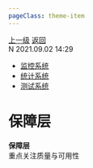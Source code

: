 ```yaml
---
pageClass: theme-item
---
```

<div class="extend-header">
    <div class="info">
        <div class="record">
            <a class="back" href="./">上一级</a>
            <a class="back" href="./">返回</a>
        </div>        
        <div class="mini">
            <span>N 2021.09.02 14:29</span>
        </div>
    </div>
    <div class="content"><div class="custom-block children"><ul><li><a href="/frontend/layerSecurity/systemMonitor">监控系统</a></li><li><a href="/frontend/layerSecurity/systemStatistical/">统计系统</a></li><li><a href="/frontend/layerSecurity/systemTest/">测试系统</a></li></ul></div></div>
</div>
<div class="content-header">
<h1>保障层</h1><strong>保障层</strong>
<summary class="desc">重点关注质量与可用性</summary>
</div>
<div class="static-content">


</div>